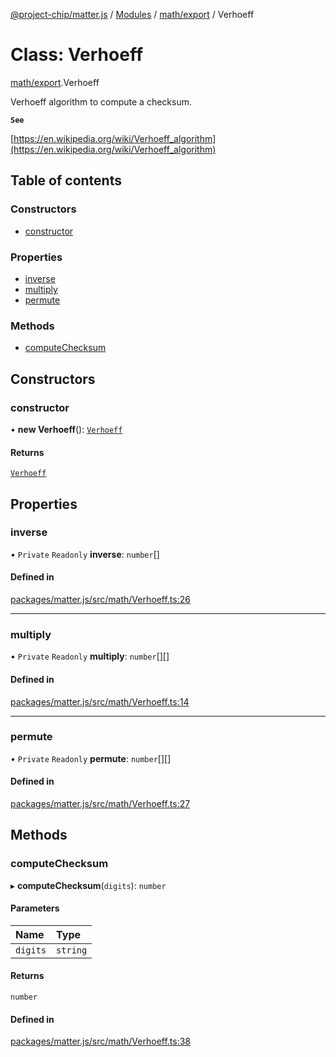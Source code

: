 [@project-chip/matter.js](../README.md) / [Modules](../modules.md) / [math/export](../modules/math_export.md) / Verhoeff

# Class: Verhoeff

[math/export](../modules/math_export.md).Verhoeff

Verhoeff algorithm to compute a checksum.

**`See`**

[https://en.wikipedia.org/wiki/Verhoeff_algorithm](https://en.wikipedia.org/wiki/Verhoeff_algorithm)

## Table of contents

### Constructors

- [constructor](math_export.Verhoeff.md#constructor)

### Properties

- [inverse](math_export.Verhoeff.md#inverse)
- [multiply](math_export.Verhoeff.md#multiply)
- [permute](math_export.Verhoeff.md#permute)

### Methods

- [computeChecksum](math_export.Verhoeff.md#computechecksum)

## Constructors

### constructor

• **new Verhoeff**(): [`Verhoeff`](math_export.Verhoeff.md)

#### Returns

[`Verhoeff`](math_export.Verhoeff.md)

## Properties

### inverse

• `Private` `Readonly` **inverse**: `number`[]

#### Defined in

[packages/matter.js/src/math/Verhoeff.ts:26](https://github.com/project-chip/matter.js/blob/dfd1dc35/packages/matter.js/src/math/Verhoeff.ts#L26)

___

### multiply

• `Private` `Readonly` **multiply**: `number`[][]

#### Defined in

[packages/matter.js/src/math/Verhoeff.ts:14](https://github.com/project-chip/matter.js/blob/dfd1dc35/packages/matter.js/src/math/Verhoeff.ts#L14)

___

### permute

• `Private` `Readonly` **permute**: `number`[][]

#### Defined in

[packages/matter.js/src/math/Verhoeff.ts:27](https://github.com/project-chip/matter.js/blob/dfd1dc35/packages/matter.js/src/math/Verhoeff.ts#L27)

## Methods

### computeChecksum

▸ **computeChecksum**(`digits`): `number`

#### Parameters

| Name | Type |
| :------ | :------ |
| `digits` | `string` |

#### Returns

`number`

#### Defined in

[packages/matter.js/src/math/Verhoeff.ts:38](https://github.com/project-chip/matter.js/blob/dfd1dc35/packages/matter.js/src/math/Verhoeff.ts#L38)
